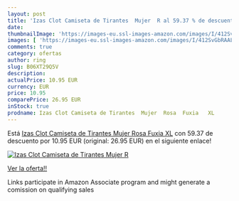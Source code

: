 ```yaml
---
layout: post
title: 'Izas Clot Camiseta de Tirantes  Mujer  R al 59.37 % de descuento'
date: 
thumbnailImage: 'https://images-eu.ssl-images-amazon.com/images/I/412SvGbRAAL._SL200_.jpg'
images: [ 'https://images-eu.ssl-images-amazon.com/images/I/412SvGbRAAL._SL200_.jpg' ]
comments: true
category: ofertas
author: ring
slug: B06XT29Q5V
description:
actualPrice: 10.95 EUR
currency: EUR
price: 10.95
comparePrice: 26.95 EUR
inStock: true
prodname: Izas Clot Camiseta de Tirantes  Mujer  Rosa  Fuxia   XL
---
```


Está [Izas Clot Camiseta de Tirantes  Mujer  Rosa  Fuxia   XL](https://www.amazon.es/dp/B06XT29Q5V/?tag=tolees-21) con 59.37 de descuento por 10.95 EUR (original: 26.95 EUR) en el siguiente enlace!

[![Izas Clot Camiseta de Tirantes  Mujer  R](https://images-eu.ssl-images-amazon.com/images/I/412SvGbRAAL._SL200_.jpg)](https://www.amazon.es/dp/B06XT29Q5V/?tag=tolees-21)

[Ver la oferta!!](https://www.amazon.es/dp/B06XT29Q5V/?tag=tolees-21)

Links participate in Amazon Associate program and might generate a comission on qualifying sales



